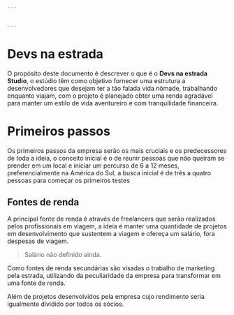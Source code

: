 ```yaml
---


---
```


<h1 id="devs-na-estrada">Devs na estrada</h1>
<p>O propósito deste documento é descrever o que é o <strong>Devs na estrada Studio</strong>, o estúdio têm como objetivo fornecer uma estrutura a desenvolvedores que desejam ter a tão falada vida nômade, trabalhando enquanto viajam, com o projeto é planejado obter uma renda agradável para manter um estilo de vida aventureiro e com tranquilidade financeira.</p>
<h1 id="primeiros-passos">Primeiros passos</h1>
<p>Os primeiros passos da empresa serão os mais cruciais e os predecessores de toda a ideia, o conceito inicial é o de reunir pessoas que não queiram se prender em um local e iniciar um percurso de 6 a 12 meses, preferencialmente na América do Sul, a busca inicial é de três a quatro pessoas para começar os primeiros testes</p>
<h2 id="fontes-de-renda">Fontes de renda</h2>
<p>A principal fonte de renda é através de freelancers que serão realizados pelos profissionais em viagem, a ideia é manter uma quantidade de projetos em desenvolvimento que sustentem a viagem e ofereça um salário, fora despesas de viagem.</p>
<blockquote>
<p>Salário não definido ainda.</p>
</blockquote>
<p>Como fontes de renda secundárias são visadas o trabalho de marketing pela estrada, utilizando da peculiaridade da empresa para transformar em uma fonte de renda.</p>
<p>Além de projetos desenvolvidos pela empresa cujo rendimento seria igualmente dividido por todos os sócios.</p>

